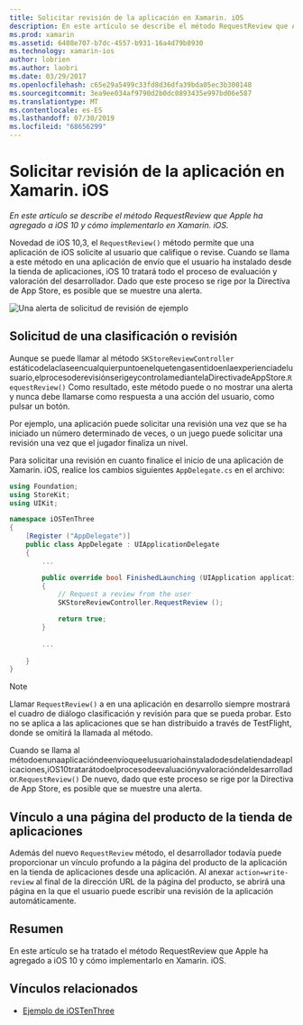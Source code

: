 ```yaml
---
title: Solicitar revisión de la aplicación en Xamarin. iOS
description: En este artículo se describe el método RequestReview que Apple agregó a iOS 10 y se describe cómo implementarlo en Xamarin. iOS.
ms.prod: xamarin
ms.assetid: 6408e707-b7dc-4557-b931-16a4d79b8930
ms.technology: xamarin-ios
author: lobrien
ms.author: laobri
ms.date: 03/29/2017
ms.openlocfilehash: c65e29a5499c33fd8d36dfa39bda05ec3b300148
ms.sourcegitcommit: 3ea9ee034af9790d2b0dc0893435e997bd06e587
ms.translationtype: MT
ms.contentlocale: es-ES
ms.lasthandoff: 07/30/2019
ms.locfileid: "68656299"
---
```

# <a name="request-app-review-in-xamarinios"></a>Solicitar revisión de la aplicación en Xamarin. iOS

_En este artículo se describe el método RequestReview que Apple ha agregado a iOS 10 y cómo implementarlo en Xamarin. iOS._

Novedad de iOS 10,3, el `RequestReview()` método permite que una aplicación de iOS solicite al usuario que califique o revise. Cuando se llama a este método en una aplicación de envío que el usuario ha instalado desde la tienda de aplicaciones, iOS 10 tratará todo el proceso de evaluación y valoración del desarrollador. Dado que este proceso se rige por la Directiva de App Store, es posible que se muestre una alerta.

![](request-app-review-images/review01.png "Una alerta de solicitud de revisión de ejemplo")

## <a name="requesting-a-rating-or-review"></a>Solicitud de una clasificación o revisión

Aunque se puede llamar al método `SKStoreReviewController` estáticodelaclaseencualquierpuntoenelquetengasentidoenlaexperienciadelusuario,elprocesoderevisiónserigeycontrolamediantelaDirectivadeAppStore.`RequestReview()` Como resultado, este método puede o no mostrar una alerta y nunca debe llamarse como respuesta a una acción del usuario, como pulsar un botón.

Por ejemplo, una aplicación puede solicitar una revisión una vez que se ha iniciado un número determinado de veces, o un juego puede solicitar una revisión una vez que el jugador finaliza un nivel.

Para solicitar una revisión en cuanto finalice el inicio de una aplicación de Xamarin. iOS, realice los cambios siguientes `AppDelegate.cs` en el archivo:

```csharp
using Foundation;
using StoreKit;
using UIKit;

namespace iOSTenThree
{
    [Register ("AppDelegate")]
    public class AppDelegate : UIApplicationDelegate
    {
        ...

        public override bool FinishedLaunching (UIApplication application, NSDictionary launchOptions)
        {
            // Request a review from the user
            SKStoreReviewController.RequestReview ();

            return true;
        }
        
        ...
        
    }
}
```

> [!NOTE]
> Llamar `RequestReview()` a en una aplicación en desarrollo siempre mostrará el cuadro de diálogo clasificación y revisión para que se pueda probar. Esto no se aplica a las aplicaciones que se han distribuido a través de TestFlight, donde se omitirá la llamada al método.

Cuando se llama al métodoenunaaplicacióndeenvíoqueelusuariohainstaladodesdelatiendadeaplicaciones,iOS10tratarátodoelprocesodeevaluaciónyvaloracióndeldesarrollador.`RequestReview()` De nuevo, dado que este proceso se rige por la Directiva de App Store, es posible que se muestre una alerta.

## <a name="linking-to-an-app-store-product-page"></a>Vínculo a una página del producto de la tienda de aplicaciones 

Además del nuevo `RequestReview` método, el desarrollador todavía puede proporcionar un vínculo profundo a la página del producto de la aplicación en la tienda de aplicaciones desde una aplicación. Al anexar `action=write-review` al final de la dirección URL de la página del producto, se abrirá una página en la que el usuario puede escribir una revisión de la aplicación automáticamente. 

## <a name="summary"></a>Resumen

En este artículo se ha tratado el método RequestReview que Apple ha agregado a iOS 10 y cómo implementarlo en Xamarin. iOS.



## <a name="related-links"></a>Vínculos relacionados

- [Ejemplo de iOSTenThree](https://docs.microsoft.com/samples/xamarin/ios-samples/ios10-iostenthree/)
